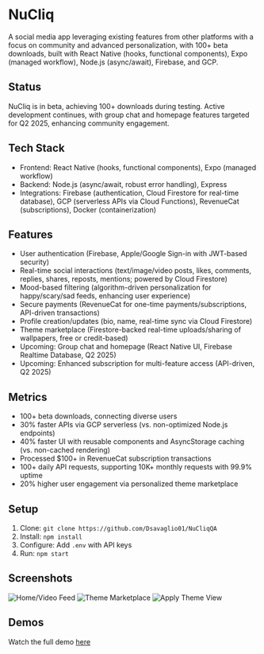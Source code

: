 # NuCliq
A social media app leveraging existing features from other platforms with a focus on community and advanced personalization, with 100+ beta downloads, built with React Native (hooks, functional components), Expo (managed workflow), Node.js (async/await), Firebase, and GCP.

## Status
NuCliq is in beta, achieving 100+ downloads during testing. Active development continues, with group chat and homepage features targeted for Q2 2025, enhancing community engagement.

## Tech Stack
- Frontend: React Native (hooks, functional components), Expo (managed workflow)
- Backend: Node.js (async/await, robust error handling), Express
- Integrations: Firebase (authentication, Cloud Firestore for real-time database), GCP (serverless APIs via Cloud Functions), RevenueCat (subscriptions), Docker (containerization)

## Features
- User authentication (Firebase, Apple/Google Sign-in with JWT-based security)
- Real-time social interactions (text/image/video posts, likes, comments, replies, shares, reposts, mentions; powered by Cloud Firestore)
- Mood-based filtering (algorithm-driven personalization for happy/scary/sad feeds, enhancing user experience)
- Secure payments (RevenueCat for one-time payments/subscriptions, API-driven transactions)
- Profile creation/updates (bio, name, real-time sync via Cloud Firestore)
- Theme marketplace (Firestore-backed real-time uploads/sharing of wallpapers, free or credit-based)
- Upcoming: Group chat and homepage (React Native UI, Firebase Realtime Database, Q2 2025)
- Upcoming: Enhanced subscription for multi-feature access (API-driven, Q2 2025)

## Metrics
- 100+ beta downloads, connecting diverse users
- 30% faster APIs via GCP serverless (vs. non-optimized Node.js endpoints)
- 40% faster UI with reusable components and AsyncStorage caching (vs. non-cached rendering)
- Processed $100+ in RevenueCat subscription transactions
- 100+ daily API requests, supporting 10K+ monthly requests with 99.9% uptime
- 20% higher user engagement via personalized theme marketplace

## Setup
1. Clone: `git clone https://github.com/Dsavaglio01/NuCliqQA`
2. Install: `npm install`
3. Configure: Add `.env` with API keys
4. Run: `npm start`

## Screenshots
![Home/Video Feed](https://imgur.com/gallery/home-video-feed-75jdb51)
![Theme Marketplace](https://imgur.com/gallery/theme-marketplace-yzi6Ua2)
![Apply Theme View](https://imgur.com/gallery/apply-theme-EOkcbhC)

## Demos
Watch the full demo [here](https://drive.google.com/file/d/1Npwm9BXX3IhD2UDUSrZ-rdpjJBnlrnMy/view?usp=drive_link)
